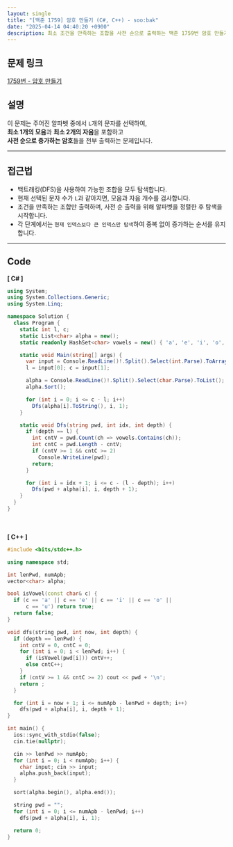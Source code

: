 ```yaml
---
layout: single
title: "[백준 1759] 암호 만들기 (C#, C++) - soo:bak"
date: "2025-04-14 04:40:20 +0900"
description: 최소 조건을 만족하는 조합을 사전 순으로 출력하는 백준 1759번 암호 만들기 문제의 C# 및 C++ 풀이와 해설
---
```


## 문제 링크
[1759번 - 암호 만들기](https://www.acmicpc.net/problem/1759)

## 설명
이 문제는 주어진 알파벳 중에서 `L`개의 문자를 선택하여,  
**최소 1개의 모음**과 **최소 2개의 자음**을 포함하고  
**사전 순으로 증가하는 암호**들을 전부 출력하는 문제입니다.

---

## 접근법
- 백트래킹(DFS)을 사용하여 가능한 조합을 모두 탐색합니다.
- 현재 선택된 문자 수가 `L`과 같아지면, 모음과 자음 개수를 검사합니다.
- 조건을 만족하는 조합만 출력하며, 사전 순 출력을 위해 알파벳을 정렬한 후 탐색을 시작합니다.
- 각 단계에서는 `현재 인덱스보다 큰 인덱스만 탐색`하여 중복 없이 증가하는 순서를 유지합니다.

---

## Code
<b>[ C# ] </b>
<br>

```csharp
using System;
using System.Collections.Generic;
using System.Linq;

namespace Solution {
  class Program {
    static int l, c;
    static List<char> alpha = new();
    static readonly HashSet<char> vowels = new() { 'a', 'e', 'i', 'o', 'u' };

    static void Main(string[] args) {
      var input = Console.ReadLine()!.Split().Select(int.Parse).ToArray();
      l = input[0]; c = input[1];

      alpha = Console.ReadLine()!.Split().Select(char.Parse).ToList();
      alpha.Sort();

      for (int i = 0; i <= c - l; i++)
        Dfs(alpha[i].ToString(), i, 1);
    }

    static void Dfs(string pwd, int idx, int depth) {
      if (depth == l) {
        int cntV = pwd.Count(ch => vowels.Contains(ch));
        int cntC = pwd.Length - cntV;
        if (cntV >= 1 && cntC >= 2)
          Console.WriteLine(pwd);
        return;
      }

      for (int i = idx + 1; i <= c - (l - depth); i++)
        Dfs(pwd + alpha[i], i, depth + 1);
    }
  }
}
```

<br><br>
<b>[ C++ ] </b>
<br>

```cpp
#include <bits/stdc++.h>

using namespace std;

int lenPwd, numApb;
vector<char> alpha;

bool isVowel(const char& c) {
  if (c == 'a' || c == 'e' || c == 'i' || c == 'o' ||
      c == 'u') return true;
  return false;
}

void dfs(string pwd, int now, int depth) {
  if (depth == lenPwd) {
    int cntV = 0, cntC = 0;
    for (int i = 0; i < lenPwd; i++) {
      if (isVowel(pwd[i])) cntV++;
      else cntC++;
    }
    if (cntV >= 1 && cntC >= 2) cout << pwd + '\n';
    return ;
  }

  for (int i = now + 1; i <= numApb - lenPwd + depth; i++)
    dfs(pwd + alpha[i], i, depth + 1);
}

int main() {
  ios::sync_with_stdio(false);
  cin.tie(nullptr);

  cin >> lenPwd >> numApb;
  for (int i = 0; i < numApb; i++) {
    char input; cin >> input;
    alpha.push_back(input);
  }

  sort(alpha.begin(), alpha.end());

  string pwd = "";
  for (int i = 0; i <= numApb - lenPwd; i++)
    dfs(pwd + alpha[i], i, 1);

  return 0;
}
```
